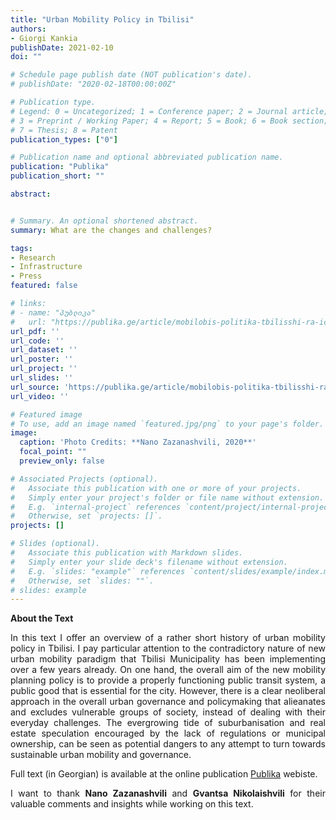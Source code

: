 ```yaml
---
title: "Urban Mobility Policy in Tbilisi"
authors:
- Giorgi Kankia
publishDate: 2021-02-10 
doi: ""

# Schedule page publish date (NOT publication's date).
# publishDate: "2020-02-18T00:00:00Z"

# Publication type.
# Legend: 0 = Uncategorized; 1 = Conference paper; 2 = Journal article;
# 3 = Preprint / Working Paper; 4 = Report; 5 = Book; 6 = Book section;
# 7 = Thesis; 8 = Patent
publication_types: ["0"]

# Publication name and optional abbreviated publication name.
publication: "Publika"
publication_short: ""

abstract:


# Summary. An optional shortened abstract.
summary: What are the changes and challenges?

tags:
- Research
- Infrastructure
- Press
featured: false

# links:
# - name: "პუბლიკა"
#   url: "https://publika.ge/article/mobilobis-politika-tbilisshi-ra-icvleba-da-ra-safrtkheebi-ikveteba/?fbclid=IwAR0MhBE_R23-he_txav0f5vyC5NEEsUE1Sso3h0xHozQnyGWpdJL_6UD1Po"
url_pdf: ''
url_code: ''
url_dataset: ''
url_poster: ''
url_project: ''
url_slides: ''
url_source: 'https://publika.ge/article/mobilobis-politika-tbilisshi-ra-icvleba-da-ra-safrtkheebi-ikveteba/?fbclid=IwAR0MhBE_R23-he_txav0f5vyC5NEEsUE1Sso3h0xHozQnyGWpdJL_6UD1Po'
url_video: ''

# Featured image
# To use, add an image named `featured.jpg/png` to your page's folder. 
image:
  caption: 'Photo Credits: **Nano Zazanashvili, 2020**'
  focal_point: ""
  preview_only: false

# Associated Projects (optional).
#   Associate this publication with one or more of your projects.
#   Simply enter your project's folder or file name without extension.
#   E.g. `internal-project` references `content/project/internal-project/index.md`.
#   Otherwise, set `projects: []`.
projects: []

# Slides (optional).
#   Associate this publication with Markdown slides.
#   Simply enter your slide deck's filename without extension.
#   E.g. `slides: "example"` references `content/slides/example/index.md`.
#   Otherwise, set `slides: ""`.
# slides: example
---
```

**About the Text**
<p align="justify">
    In this text I offer an overview of a rather short history of urban mobility policy in Tbilisi. I pay particular attention to the contradictory nature of new urban mobility paradigm that Tbilisi Municipality has been implementing over a few years already. On one hand, the overall aim of the new mobility planning policy is to provide a properly functioning public transit system, a public good that is essential for the city. However, there is a clear neoliberal approach in the overall urban governance and policymaking that alieanates and excludes vulnerable groups of society, instead of dealing with their everyday challenges. The evergrowing tide of suburbanisation and real estate speculation encouraged by the lack of regulations or municipal ownership, can be seen as potential dangers to any attempt to turn towards sustainable urban mobility and governance.</p>
<p align="justify">
    Full text (in Georgian) is available at the online publication <a href="https://publika.ge/article/mobilobis-politika-tbilisshi-ra-icvleba-da-ra-safrtkheebi-ikveteba/?fbclid=IwAR0MhBE_R23-he_txav0f5vyC5NEEsUE1Sso3h0xHozQnyGWpdJL_6UD1Po">Publika</a> webiste. 
</p>
<p align="justify">I want to thank <b>Nano Zazanashvili</b> and <b>Gvantsa Nikolaishvili</b> for their valuable comments and insights while working on this text.</p>